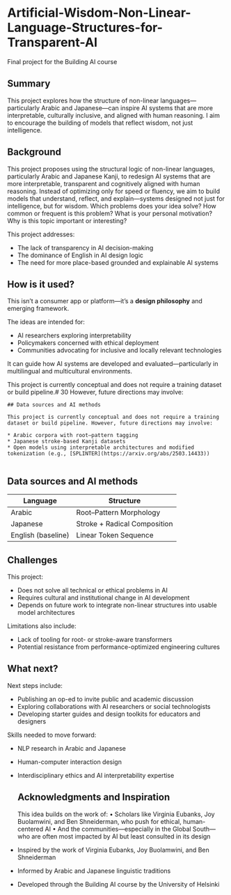 # Artificial-Wisdom-Non-Linear-Language-Structures-for-Transparent-AI
Final project for the Building AI course

## Summary

This project explores how the structure of non-linear languages—particularly Arabic and Japanese—can inspire AI systems that are more interpretable, culturally inclusive, and aligned with human reasoning. 
I aim to encourage the building of models that reflect wisdom, not just intelligence.

## Background

This project proposes using the structural logic of non-linear languages, particularly Arabic and Japanese Kanji, to redesign AI systems that are more interpretable, transparent and cognitively aligned with human reasoning. 
Instead of optimizing only for speed or fluency, we aim to build models that understand, reflect, and explain—systems designed not just for intelligence, but for wisdom.
Which problems does your idea solve? How common or frequent is this problem? What is your personal motivation? Why is this topic important or interesting?

This project addresses:
* The lack of transparency in AI decision-making
* The dominance of English in AI design logic
* The need for more place-based grounded and explainable AI systems


## How is it used?

This isn’t a consumer app or platform—it’s a **design philosophy** and emerging framework.

The ideas are intended for:
* AI researchers exploring interpretability  
* Policymakers concerned with ethical deployment  
* Communities advocating for inclusive and locally relevant technologies

It can guide how AI systems are developed and evaluated—particularly in multilingual and multicultural environments.

This project is currently conceptual and does not require a training dataset or build pipeline.# 30
However, future directions may involve:  
```
## Data sources and AI methods

This project is currently conceptual and does not require a training dataset or build pipeline. However, future directions may involve:

* Arabic corpora with root–pattern tagging
* Japanese stroke-based Kanji datasets
* Open models using interpretable architectures and modified tokenization (e.g., [SPLINTER](https://arxiv.org/abs/2503.14433))
   
```

## Data sources and AI methods

| Language     | Structure |
| ----------- | ----------- |
| Arabic   |  Root–Pattern Morphology |
| Japanese   | Stroke + Radical Composition       |
| English (baseline) |  Linear Token Sequence     |

## Challenges

This project:
* Does not solve all technical or ethical problems in AI  
* Requires cultural and institutional change in AI development  
* Depends on future work to integrate non-linear structures into usable model architectures

Limitations also include:
* Lack of tooling for root- or stroke-aware transformers
* Potential resistance from performance-optimized engineering cultures

## What next?

Next steps include:
* Publishing an op-ed to invite public and academic discussion  
* Exploring collaborations with AI researchers or social technologists  
* Developing starter guides and design toolkits for educators and designers  

Skills needed to move forward:
* NLP research in Arabic and Japanese  
* Human-computer interaction design  
* Interdisciplinary ethics and AI interpretability expertise

  ## Acknowledgments and Inspiration

  This idea builds on the work of:
•	Scholars like Virginia Eubanks, Joy Buolamwini, and Ben Shneiderman, who push for ethical, human-centered AI
•	And the communities—especially in the Global South—who are often most impacted by AI but least consulted in its design
* Inspired by the work of Virginia Eubanks,  Joy Buolamwini, and Ben Shneiderman
* Informed by Arabic and Japanese linguistic traditions
* Developed through the Building AI course by the University of Helsinki

  
